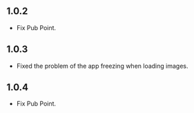 ## 1.0.2

* Fix Pub Point.

## 1.0.3

* Fixed the problem of the app freezing when loading images.


## 1.0.4

* Fix Pub Point.
